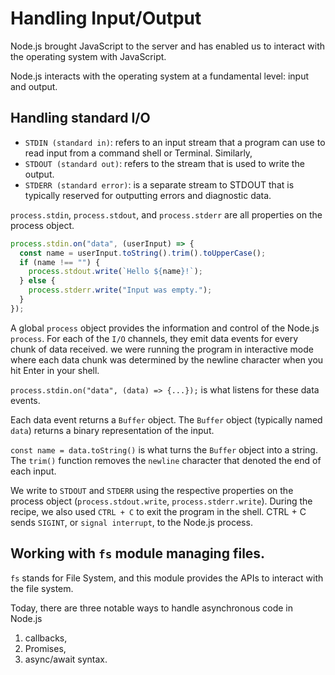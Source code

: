 # Handling Input/Output

Node.js brought JavaScript to the server and has enabled us to interact with the operating system with JavaScript.

Node.js interacts with the operating system at a fundamental level: input and output.

## Handling standard I/O

- `STDIN (standard in)`: refers to an input stream that a program can use to read input from a command shell or Terminal. Similarly,
- `STDOUT (standard out)`: refers to the stream that is used to write the output.
- `STDERR (standard error)`: is a separate stream to STDOUT that is typically reserved for outputting errors and diagnostic data.

`process.stdin`, `process.stdout`, and `process.stderr` are all properties on the process object.

```js
process.stdin.on("data", (userInput) => {
  const name = userInput.toString().trim().toUpperCase();
  if (name !== "") {
    process.stdout.write(`Hello ${name}!`);
  } else {
    process.stderr.write("Input was empty.");
  }
});
```

A global `process` object provides the information and control of the Node.js `process`.
For each of the `I/O` channels, they emit data events for every chunk of data received. we were running the program in interactive mode where each data chunk was determined by the newline character when you hit Enter in your shell.

`process.stdin.on("data", (data) => {...});` is what listens for these data events.

Each data event returns a `Buffer` object. The `Buffer` object (typically named `data`) returns a binary representation of the input.

`const name = data.toString()` is what turns the `Buffer` object into a string. The `trim()` function removes the `newline` character that denoted the end of each input.

We write to `STDOUT` and `STDERR` using the respective properties on the process object (`process.stdout.write`, `process.stderr.write`). During the recipe, we also used `CTRL + C` to exit the program in the shell. CTRL + C sends `SIGINT`, or `signal interrupt`, to the Node.js process.


## Working with `fs` module managing files. 

`fs` stands for File System, and this module provides the APIs to interact with the file system.

Today, there are three notable ways to handle asynchronous code in Node.js

1. callbacks,
2. Promises, 
3. async/await syntax.

